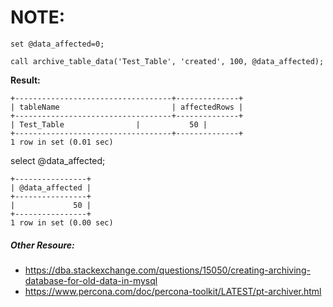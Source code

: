 NOTE:
=====
```
set @data_affected=0;

call archive_table_data('Test_Table', 'created', 100, @data_affected);
```

**Result:**
```
+-----------------------------------+--------------+
| tableName                         | affectedRows |
+-----------------------------------+--------------+
| Test_Table			    |           50 |
+-----------------------------------+--------------+
1 row in set (0.01 sec)
```

select @data_affected;
```
+----------------+
| @data_affected |
+----------------+
|             50 |
+----------------+
1 row in set (0.00 sec)
```

##### Other Resoure:

- https://dba.stackexchange.com/questions/15050/creating-archiving-database-for-old-data-in-mysql
- https://www.percona.com/doc/percona-toolkit/LATEST/pt-archiver.html



